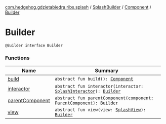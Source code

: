 [com.hedgehog.gdzietabiedra.ribs.splash](../../../index.md) / [SplashBuilder](../../index.md) / [Component](../index.md) / [Builder](./index.md)

# Builder

`@Builder interface Builder`

### Functions

| Name | Summary |
|---|---|
| [build](build.md) | `abstract fun build(): `[`Component`](../index.md) |
| [interactor](interactor.md) | `abstract fun interactor(interactor: `[`SplashInteractor`](../../../-splash-interactor/index.md)`): `[`Builder`](./index.md) |
| [parentComponent](parent-component.md) | `abstract fun parentComponent(component: `[`ParentComponent`](../../-parent-component/index.md)`): `[`Builder`](./index.md) |
| [view](view.md) | `abstract fun view(view: `[`SplashView`](../../../-splash-view/index.md)`): `[`Builder`](./index.md) |

